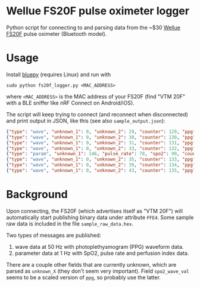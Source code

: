 # Wellue FS20F pulse oximeter logger

Python script for connecting to and parsing data from the ~$30 [Wellue FS20F](https://getwellue.com/pages/fs20f-bluetooth-finger-oximeter) pulse oximeter (Bluetooth model).

# Usage

Install [bluepy](https://github.com/IanHarvey/bluepy) (requires Linux) and run with

```
sudo python fs20f_logger.py <MAC_ADDRESS>
```

where `<MAC_ADDRESS>` is the MAC address of your FS20F (find "VTM 20F" with a BLE sniffer like nRF Connect on Android/iOS).

The script will keep trying to connect (and reconnect when disconnected) and print output in JSON, like this (see also `sample_output.json`):

```json
{"type": "wave", "unknown_1": 0, "unknown_2": 29, "counter": 129, "ppg": 54, "spo2_wave_val": 8, "sensor_off": false, "parse_time": 1601991825.1619356}
{"type": "wave", "unknown_1": 0, "unknown_2": 30, "counter": 130, "ppg": 54, "spo2_wave_val": 8, "sensor_off": false, "parse_time": 1601991825.1625514}
{"type": "wave", "unknown_1": 0, "unknown_2": 31, "counter": 131, "ppg": 54, "spo2_wave_val": 8, "sensor_off": false, "parse_time": 1601991825.191919}
{"type": "wave", "unknown_1": 0, "unknown_2": 33, "counter": 132, "ppg": 55, "spo2_wave_val": 8, "sensor_off": false, "parse_time": 1601991825.251962}
{"type": "param", "unknown_1": 146, "pulse_rate": 78, "spo2": 99, "counter": 18, "perfusion_index": 4.702, "parse_time": 1601991825.252156}
{"type": "wave", "unknown_1": 0, "unknown_2": 35, "counter": 133, "ppg": 56, "spo2_wave_val": 8, "sensor_off": false, "parse_time": 1601991825.2524467}
{"type": "wave", "unknown_1": 0, "unknown_2": 39, "counter": 134, "ppg": 58, "spo2_wave_val": 9, "sensor_off": false, "parse_time": 1601991825.2532318}
{"type": "wave", "unknown_1": 0, "unknown_2": 43, "counter": 135, "ppg": 61, "spo2_wave_val": 9, "sensor_off": false, "parse_time": 1601991825.2818196}
```

# Background

Upon connecting, the FS20F (which advertises itself as "VTM 20F") will automatically start publishing binary data under attribute `FFE4`. Some sample raw data is included in the file `sample_raw_data.hex`.

Two types of messages are published:

1) wave data at 50 Hz with photoplethysmogram (PPG) waveform data.
2) parameter data at 1 Hz with SpO2, pulse rate and perfusion index data.

There are a couple other fields that are currently unknown, which are parsed as `unknown_X` (they don't seem very important). Field `spo2_wave_val` seems to be a scaled version of `ppg`, so probably use the latter.
